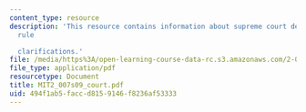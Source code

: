 ```yaml
---
content_type: resource
description: 'This resource contains information about supreme court decisions and
  rule

  clarifications.'
file: /media/https%3A/open-learning-course-data-rc.s3.amazonaws.com/2-007-design-and-manufacturing-i-spring-2009/494f1ab5faccd8159146f8236af53333_MIT2_007s09_court.pdf
file_type: application/pdf
resourcetype: Document
title: MIT2_007s09_court.pdf
uid: 494f1ab5-facc-d815-9146-f8236af53333
---
```

